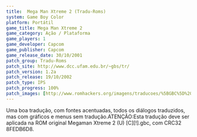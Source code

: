 ```yaml
---
title:  Mega Man Xtreme 2 (Tradu-Roms)
system: Game Boy Color
platform: Portátil
game_title: Mega Man Xtreme 2
game_category: Ação / Plataforma
game_players: 1
game_developer: Capcom
game_publisher: Capcom
game_release_date: 30/10/2001
patch_group: Tradu-Roms
patch_site: http://www.dcc.ufam.edu.br/~gbs/tr/
patch_version: 1.2a
patch_release: 19/10/2002
patch_type: IPS
patch_progress: 100%
patch_images: [http://www.romhackers.org/imagens/traducoes/%5BGBC%5D%20Megaman%20Xtreme%202%20-%20Tradu-Roms%20-%201.png,http://www.romhackers.org/imagens/traducoes/%5BGBC%5D%20Megaman%20Xtreme%202%20-%20Tradu-Roms%20-%202.png,http://www.romhackers.org/imagens/traducoes/%5BGBC%5D%20Megaman%20Xtreme%202%20-%20Tradu-Roms%20-%203.png]
---
```

Uma boa tradução, com fontes acentuadas, todos os diálogos traduzidos, mas com gráficos e menus sem tradução.ATENÇÃO:Esta tradução deve ser aplicada na ROM original Megaman Xtreme 2 (U) [C][!].gbc, com CRC32 8FEDB6D8.